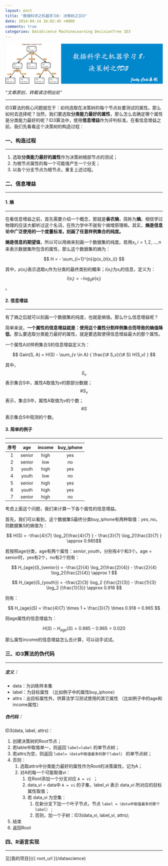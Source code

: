 ```yaml
---
layout: post
title: "数据科学之机器学习8: 决策树之ID3"
date: 2014-04-14 16:02:45 +0800
comments: true
categories: DataScience MachineLearning DecisionTree ID3
---
```


![artical 23](/images/artical/artical23.jpg)
<!-- more -->

*“文章原创，转载请注明出处”*

***

ID3算法的核心问题就在于：如何选取在决策树的每个节点处要测试的属性。那么如何去选择呢？当然，我们要选取**分类能力最好的属性**，那么怎么去确定哪个属性是分类能力最好的呢？ID3算法中，使用**信息增益**作为评判标准。在看信息增益之前，我们先看看这个决策树的构造过程：

### 一、构造过程
***

1. 选取**分类能力最好的属性**作为决策树根部节点的测试；
2. 为根节点属性的每一个可能值产生一个分支；
3. 以各个分支节点为根节点，重复上述过程。

### 二、信息增益
***

#### 1. 熵
***

在看信息增益之前，首先需要介绍一个概念，那就是**香农熵**，简称为**熵**。相信学过物理的应该大都听过这个名词，在热力学中不就有个熵增原理嘛。其实，**熵是信息论中广泛使用的一个度量标准，刻画了任意样例集合的纯度。**

**熵是信息的期望值**，所以可以用熵来刻画一个数据集的纯度。若用$x_i,i=1,2,\dots,n$来表示数据集所包含的属性，那么这个数据集的熵为：

$$ H = - \sum_{i=1}^{n}{p(x_i)l(x_i)} $$

其中，$p(x_i)$表示选取$x_i$作为分类的最终类别的概率；$l(x_i)$为$x_i$的信息，定义为：$$ l(x_i) = - \log_2p(x_i)$$。

#### 2. 信息增益
***

有了熵之后就可以刻画一个数据集的纯度，也就是熵值。那么什么信息增益呢？

简单来说，**一个属性的信息增益就是：使用这个属性分割样例集合而导致的熵值降低**。那么要选取分类能力最好的属性，就是要选取使得信息增益最大的那个属性。

一个属性A对样例集合S的信息增益定义为：

$$ Gain(S, A) = H(S) - \sum_{v \in A} { \frac{\# S_v}{\# S} H(S_v) } $$

其中，$$S_v$$表示集合S中，属性A取值为$v$的那部分数据；$$\# S_v$$表示，集合S中，属性A取值为$v$的个数；$$\# S$$表示集合S中观测的个数。

#### 3. 简单的例子
***

|   序号  | age | income | buy_iphone |
|:-----:|:------:|:------------:|:----------------:|
| 1   | senior | high | yes |
| 2 | senior | low | no |
| 3 | youth | high | yes|
| 4 | youth | low | no |
| 5 | senior | high | yes |
|6 | youth | high | yes |
| 7 | senior | high | no |

考虑上面这个问题，我们来计算一下各个属性的信息增益。

首先，我们可以看到，这个数据集S最终分类buy_iphone有两种取值：$yes,no$。则数据集S的熵值为：

$$ H(S) = -\frac{4}{7} \log_2{\frac{4}{7} } - \frac{3}{7} \log_2{\frac{3}{7} }  \approx 0.985$$

若按照age分类，age有两个属性：$senior, youth$，分别有4个和3个。age = senior时，yes有2个，no有2个则有：

$$ H_{age}(S_{senior}) = -\frac{2}{4} \log_2{\frac{2}{4}} - \frac{2}{4} \log_2{\frac{2}{4}} \approx 1 $$

$$ H_{age}(S_{youth}) = -\frac{2}{3} \log_2 {\frac{2}{3}} - \frac{1}{3} \log_2 {\frac{1}{3}} \approx 0.918 $$

则有：

$$ H_{age}(S) = \frac{4}{7} \times 1 + \frac{3}{7} \times 0.918 = 0.965 $$

则age属性的信息增益为：

$$ H(S) - H_{age}(S) = 0.985 - 0.965 = 0.020 $$

那么属性income的信息增益怎么去计算，可以动手试试。

### 三、ID3算法的伪代码
***

##### 定义：
* data：为训练样本集
* label：为目标属性 （比如例子中的属性buy_iphone）
* attrs：出目标属性外，供算法学习测试使用的其它属性 （比如例子中的age和income属性）

##### 伪代码：
ID3(data, label, attrs)：

1. 创建决策树的Root节点；
2. 若lable中取值单一，则返回 `label=label` 的单节点树；
3. 若attrs为空，则返回 `label=（data中取值最多的那个label）` 的单节点树；
4. 否则：
	1. 选取attrs中分类能力最好的属性作为Root的决策属性，记为A；
	2. 对A的每一个可能取值vi：
		1. 在Root添加一个分支对应 `A = vi `；
		2. data_vi = data中 `A = vi` 的子集，label_vi 表示 data_vi 所对应的目标属性取值；
		3. 若 data_vi 为空集：
			1. 在新分支下加一个叶子节点，节点 `label =（data中取值最多的那个label）` ;
			2. 否则，加一个子树：ID3(data_vi, label_vi, attrs);
5. 结束
6. 返回Root

### 四、R语言实现
***

见[我的项目]({{ root_url }}/datascience)

